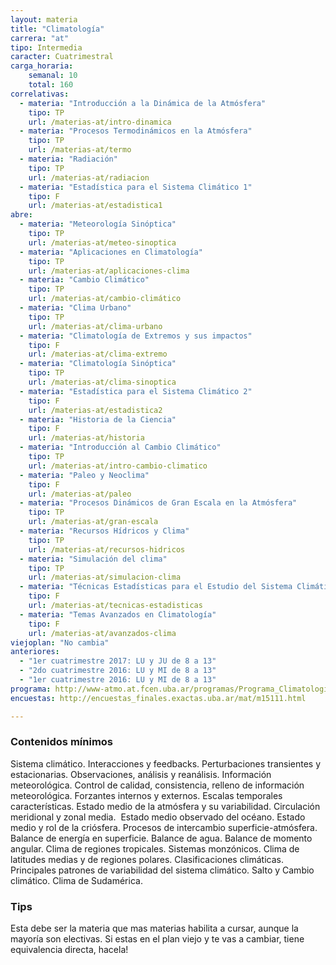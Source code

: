 ```yaml
---
layout: materia
title: "Climatología"
carrera: "at"
tipo: Intermedia
caracter: Cuatrimestral
carga_horaria: 
    semanal: 10
    total: 160
correlativas: 
  - materia: "Introducción a la Dinámica de la Atmósfera"
    tipo: TP
    url: /materias-at/intro-dinamica
  - materia: "Procesos Termodinámicos en la Atmósfera"
    tipo: TP
    url: /materias-at/termo
  - materia: "Radiación"
    tipo: TP
    url: /materias-at/radiacion
  - materia: "Estadística para el Sistema Climático 1"
    tipo: F
    url: /materias-at/estadistica1
abre:
  - materia: "Meteorología Sinóptica"
    tipo: TP
    url: /materias-at/meteo-sinoptica
  - materia: "Aplicaciones en Climatología"
    tipo: TP
    url: /materias-at/aplicaciones-clima
  - materia: "Cambio Climático"
    tipo: TP
    url: /materias-at/cambio-climático
  - materia: "Clima Urbano"
    tipo: TP
    url: /materias-at/clima-urbano
  - materia: "Climatología de Extremos y sus impactos"
    tipo: F
    url: /materias-at/clima-extremo
  - materia: "Climatología Sinóptica"
    tipo: TP
    url: /materias-at/clima-sinoptica
  - materia: "Estadística para el Sistema Climático 2"
    tipo: F
    url: /materias-at/estadistica2
  - materia: "Historia de la Ciencia"
    tipo: F
    url: /materias-at/historia
  - materia: "Introducción al Cambio Climático"
    tipo: TP
    url: /materias-at/intro-cambio-climatico
  - materia: "Paleo y Neoclima"
    tipo: F
    url: /materias-at/paleo
  - materia: "Procesos Dinámicos de Gran Escala en la Atmósfera"
    tipo: TP
    url: /materias-at/gran-escala
  - materia: "Recursos Hídricos y Clima"
    tipo: TP
    url: /materias-at/recursos-hidricos
  - materia: "Simulación del clima"
    tipo: TP
    url: /materias-at/simulacion-clima
  - materia: "Técnicas Estadísticas para el Estudio del Sistema Climático"
    tipo: F
    url: /materias-at/tecnicas-estadisticas
  - materia: "Temas Avanzados en Climatología"
    tipo: F
    url: /materias-at/avanzados-clima
viejoplan: "No cambia"
anteriores:
  - "1er cuatrimestre 2017: LU y JU de 8 a 13"
  - "2do cuatrimestre 2016: LU y MI de 8 a 13"
  - "1er cuatrimestre 2016: LU y MI de 8 a 13" 
programa: http://www-atmo.at.fcen.uba.ar/programas/Programa_Climatologia.pdf
encuestas: http://encuestas_finales.exactas.uba.ar/mat/m15111.html

---
```


### Contenidos mínimos
Sistema climático. Interacciones y feedbacks. Perturbaciones transientes y estacionarias. Observaciones, análisis y reanálisis. Información meteorológica. Control de calidad, consistencia, relleno de información meteorológica. Forzantes internos y externos. Escalas temporales características. Estado medio de la atmósfera y su variabilidad. Circulación meridional y zonal media.  Estado medio observado del océano. Estado medio y rol de la criósfera. Procesos de intercambio superficie-atmósfera. Balance de energía en superficie. Balance de agua. Balance de momento angular. Clima de regiones tropicales. Sistemas monzónicos. Clima de latitudes medias y de regiones polares. Clasificaciones climáticas. Principales patrones de variabilidad del sistema climático. Salto y Cambio climático. Clima de Sudamérica.

### Tips
Esta debe ser la materia que mas materias habilita a cursar, aunque la mayoría son electivas. Si estas en el plan viejo y te vas a cambiar, tiene equivalencia directa, hacela!